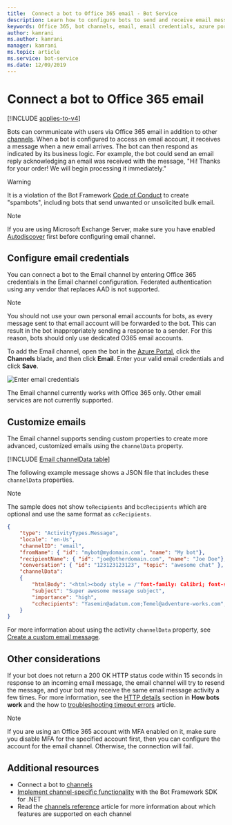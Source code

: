 ```yaml
---
title:  Connect a bot to Office 365 email - Bot Service
description: Learn how to configure bots to send and receive email messages by connecting them to Microsoft 365 email. See how to customize messages.
keywords: Office 365, bot channels, email, email credentials, azure portal, custom email
author: kamrani
ms.author: kamrani
manager: kamrani
ms.topic: article
ms.service: bot-service
ms.date: 12/09/2019
---
```


# Connect a bot to Office 365 email

[!INCLUDE [applies-to-v4](includes/applies-to-v4-current.md)]

Bots can communicate with users via Office 365 email in addition to other [channels](~/bot-service-manage-channels.md). When a bot is configured to access an email account, it receives a message when a new email arrives. The bot can then respond as indicated by its business logic. For example, the bot could send an email reply acknowledging an email was received with the message, "Hi! Thanks for your order! We will begin processing it immediately."

> [!WARNING]
> It is a violation of the Bot Framework [Code of Conduct](https://www.botframework.com/Content/Microsoft-Bot-Framework-Preview-Online-Services-Agreement.htm) to create "spambots", including bots that send unwanted or unsolicited bulk email.

> [!NOTE]
> If you are using Microsoft Exchange Server, make sure you have enabled [Autodiscover](https://docs.microsoft.com/exchange/client-developer/exchange-web-services/autodiscover-for-exchange) first before configuring email channel.

## Configure email credentials

You can connect a bot to the Email channel by entering Office 365 credentials in the Email channel configuration.
Federated authentication using any vendor that replaces AAD is not supported.

> [!NOTE]
> You should not use your own personal email accounts for bots, as every message sent to that email account will be forwarded to the bot. This can result in the bot inappropriately sending a response to a sender. For this reason, bots should only use dedicated O365 email accounts.

To add the Email channel, open the bot in the [Azure Portal](https://portal.azure.com/), click the **Channels** blade, and then click **Email**. Enter your valid email credentials and click **Save**.

![Enter email credentials](~/media/bot-service-channel-connect-email/bot-service-channel-connect-email-credentials.png)

The Email channel currently works with Office 365 only. Other email services are not currently supported.

## Customize emails

The Email channel supports sending custom properties to create more advanced, customized emails using the `channelData` property.

[!INCLUDE [Email channelData table](~/includes/snippet-channelData-email.md)]

The following example message shows a JSON file that includes these `channelData` properties.

> [!NOTE]
> The sample does not show  `toRecipients` and `bccRecipients` which are optional and use the same format as `ccRecipients`.

```json
{
    "type": "ActivityTypes.Message",
    "locale": "en-Us",
    "channelID": "email",
    "fromName": { "id": "mybot@mydomain.com", "name": "My bot"},
    "recipientName": { "id": "joe@otherdomain.com", "name": "Joe Doe"},
    "conversation": { "id": "123123123123", "topic": "awesome chat" },
    "channelData":
    {
        "htmlBody": "<html><body style = /"font-family: Calibri; font-size: 11pt;/" >This is more than awesome.</body></html>",
        "subject": "Super awesome message subject",
        "importance": "high",
        "ccRecipients": "Yasemin@adatum.com;Temel@adventure-works.com",
    }
}

```

For more information about using the activity `channelData` property, see [Create a custom email message](v4sdk/bot-builder-channeldata.md#create-a-custom-email-message).

## Other considerations

If your bot does not return a 200 OK HTTP status code within 15 seconds in response to an incoming email message, the email channel will try to resend the message, and your bot may receive the same email message activity a few times. For more information, see the [HTTP details](v4sdk/bot-builder-basics.md#http-details) section in **How bots work** and the how to [troubleshooting timeout errors](https://github.com/daveta/analytics/blob/master/troubleshooting_timeout.md) article.

> [!NOTE]
> If you are using an Office 365 account with MFA enabled on it, make sure you disable MFA for the specified account first, then you can configure the account for the email channel. Otherwise, the connection will fail.

## Additional resources

* Connect a bot to [channels](~/bot-service-manage-channels.md)
* [Implement channel-specific functionality](~/v4sdk/bot-builder-channeldata.md) with the Bot Framework SDK for .NET
* Read the [channels reference](bot-service-channels-reference.md) article for more information about which features are supported on each channel
